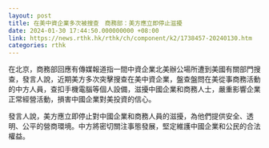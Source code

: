 ```yaml
---
layout: post
title: 在美中資企業多次被搜查　商務部：美方應立即停止滋擾
date: 2024-01-30 17:44:50.000000000 +08:00
link: https://news.rthk.hk/rthk/ch/component/k2/1738457-20240130.htm
categories: rthk
---
```


在北京，商務部回應有傳媒報道指一間中資企業北美辦公場所遭到美國有關部門搜查，發言人說，近期美方多次突擊搜查在美中資企業，盤查盤問在美從事商務活動的中方人員，查扣手機電腦等個人設備，滋擾中國企業和商務人士，嚴重影響企業正常經營活動，損害中國企業對美投資的信心。

發言人說，美方應立即停止對中國企業和商務人員的滋擾，為他們提供安全、透明、公平的營商環境。中方將密切關注事態發展，堅定維護中國企業和公民的合法權益。
